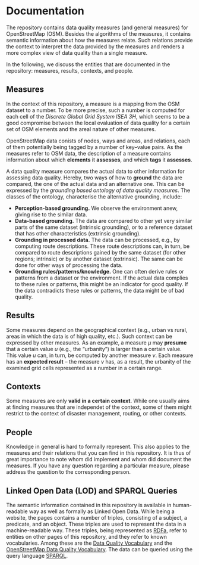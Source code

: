 # Documentation

The repository contains data quality measures (and general measures) for OpenStreetMap (OSM).  Besides the algorithms of the measures, it contains semantic information about how the measures relate.  Such relations provide the context to interpret the data provided by the measures and renders a more complex view of data quality than a single measure.

In the following, we discuss the entities that are documented in the repository: measures, results, contexts, and people.

## Measures

In the context of this repository, a measure is a mapping from the OSM dataset to a number.  To be more precise, such a number is computed for each cell of the *Discrete Global Grid System ISEA 3H*, which seems to be a good compromise between the local evaluation of data quality for a certain set of OSM elements and the areal nature of other measures.

OpenStreetMap data conists of nodes, ways and areas, and relations, each of them potentially being tagged by a number of key–value pairs.  As the measures refer to OSM data, the description of a measure contains information about which **elements** it **assesses**, and which **tags** it **assesses**.

A data quality measure compares the actual data to other information for assessing data quality.  Hereby, two ways of how to **ground** the data are compared, the one of the actual data and an alternative one.  This can be expressed by the *grounding based ontology of data quality measures*.  The classes of the ontology, characterise the alternative grounding, include:

* **Perception-based grounding.**  We observe the environment anew, giving rise to the similar data.
* **Data-based grounding.**  The data are compared to other yet very similar parts of the same dataset (intrinsic grounding), or to a reference dataset that has other characteristics (extrinsic grounding).
* **Grounding in processed data.**  The data can be processed, e.g., by computing route descriptions.  These route descriptions can, in turn, be compared to route descriptions gained by the same dataset (for other regions; intrinsic) or by another dataset (extrinsic).  The same can be done for other ways of processing the data.
* **Grounding rules/patterns/knowledge.**  One can often derive rules or patterns from a dataset or the environment.  If the actual data complies to these rules or patterns, this might be an indicator for good quality.  If the data contradicts these rules or patterns, the data might be of bad quality.

## Results

Some measures depend on the geographical context (e.g., urban vs rural, areas in which the data is of high quality, etc.).  Such context can be expressed by other measures.  As an example, a measure $\mu$ may **presume** that a certain value $u$ (e.g., the “urbanity”) is larger than a certain value.  This value $u$ can, in turn, be computed by another measure $\nu$.  Each measure has an **expected result** – the measure $\nu$ has, as a result, the urbanity of the examined grid cells represented as a number in a certain range.

## Contexts

Some measures are only **valid in a certain context**.  While one usually aims at finding measures that are independet of the context, some of them might restrict to the context of disaster management, routing, or other contexts.

## People

Knowledge in general is hard to formally represent.  This also applies to the measures and their relations that you can find in this repository.  It is thus of great importance to note whom did implement and whom did document the measures.  If you have any question regarding a particular measure, please address the question to the corresponding person.

## Linked Open Data (LOD) and SPARQL Queries

The semantic information contained in this repository is available in human-readable way as well as formally as Linked Open Data.  While being a website, the pages contains a number of triples, consisting of a subject, a predicate, and an object.  These triples are used to represent the data in a machine-readable way.  These triples, being represented as [RDFa](http://www.w3.org/TR/rdfa-primer/), refer to entities on other pages of this repository, and they refer to known vocabularies.  Among these are the [Data Quality Vocabulary](http://purl.org/data-quality) and the [OpenStreetMap Data Quality Vocabulary](http://purl.org/osm-data-quality).  The data can be queried using the query language [SPARQL](http://www.w3.org/TR/sparql11-query/).
